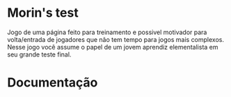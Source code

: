# Morin's test
Jogo de uma página feito para treinamento e possivel motivador para volta/entrada de jogadores que não tem tempo para jogos mais complexos. Nesse jogo você assume o papel de um jovem aprendiz elementalista em seu grande teste final.

# Documentação